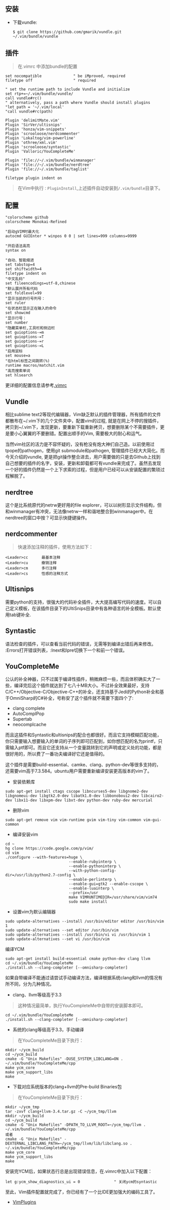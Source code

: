 
## 安装   

- 下载vundle:  

	`$ git clone https://github.com/gmarik/vundle.git ~/.vim/bundle/vundle`

## 插件

> 在.vimrc 中添加bundle的配置  
	
	set nocompatible              " be iMproved, required
	filetype off                  " required

	" set the runtime path to include Vundle and initialize
	set rtp+=~/.vim/bundle/vundle/
	call vundle#rc()
	" alternatively, pass a path where Vundle should install plugins
	"let path = '~/.vim/local'
	"call vundle#rc(path)

	Plugin 'delimitMate.vim'
	Plugin 'SirVer/ultisnips'
	Plugin 'honza/vim-snippets'
	Plugin 'scrooloose/nerdcommenter'
	Plugin 'Lokaltog/vim-powerline'
	Plugin 'othree/xml.vim'
	Plugin 'scrooloose/syntastic'
	Plugin 'Valloric/YouCompleteMe'

	Plugin 'file://~/.vim/bundle/winmanager'
	Plugin 'file://~/.vim/bundle/nerdtree'
	Plugin 'file://~/.vim/bundle/taglist'

	filetype plugin indent on 

> 在Vim中执行`：PluginInstall`,上述插件自动安装到`/.vim/bundle`目录下。

## 配置

	"colorscheme github                                                     
	colorscheme Monokai-Refined

	"启动gVIM时最大化
	autocmd GUIEnter * winpos 0 0 | set lines=999 columns=9999

	"开启语法高亮
	syntax on

	"自动、智能缩进
	set tabstop=4
	set shiftwidth=4
	filetype indent on
	"中文乱码"
	set fileencodings=utf-8,chinese
	"默认展开所有代码
	set foldlevel=99
	"显示当前的行号列号：
	set ruler
	"在状态栏显示正在输入的命令
	set showcmd
	"显示行号：
	set number
	"隐藏菜单栏,工具栏和侧边栏
	set guioptions-=m
	set guioptions-=T
	set guioptions-=r
	set guioptions-=L
	"启用鼠标
	set mouse=a
	"在html标签之间跳转(%)
	runtime macros/matchit.vim 
	"高亮搜索单词
	set hlsearch    

更详细的配置信息请参考[.vimrc](https://github.com/JengChen/VimPlugins)   


## Vundle 

相比sublime text2等现代编辑器，Vim缺乏默认的插件管理器，所有插件的文件都散布在~/.vim下的几个文件夹中，配置vim的过程, 就是在网上不停的搜插件，拷贝到~/.vim下，发现更新，要重新下载重新拷贝，想要删除某个不需要插件，更是要小心翼翼的不要删错。配置出顺手的Vim, 需要极大的耐心和运气。

当然vim社区的活力是不容怀疑的，没有枪没有炮大神们自己造。以前使用过tpope的pathogen，使用git submodule和pathogen, 管理插件已经大大简化。而今天介绍的vundle, 更是把git操作整合进去，用户需要做的只是去Github上找到自己想要的插件的名字，安装，更新和卸载都可有vundle来完成了。虽然去发现一个好的插件仍然是一个上下求索的过程，但是用户已经可以从安装配置的繁琐过程解脱了。
  
## nerdtree   

这个是比系统原代的netrw更好用的file explorer，可以以树形显示文件结构，但和winmanager有冲突，无法像netrw一样和谐地整合到winmanager中。在nerdtree的窗口中按？可显示快捷键操作。  

## nerdcommenter    

> 快速添加注释的插件，使用方法如下：  

	<Leader>cc      最基本注释
	<Leader>cu      撤销注释
	<Leader>cm      多行注释
	<Leader>cs      性感的注释方式   
## Ultisnips 

需要python的支持，很强大的代码补全插件，大大提高编写代码的速度。可以自己定义模板，在该插件目录下的UltiSnips目录中有各种语言的补全模板。默认使用tab键补全.  

## Syntastic   

语法检查的插件，可以查看当前代码的错误，无需等到编译出错后再来修改。 :Errors打开错误列表，:lnext和lpre切换下一个和前一个错误。   

## YouCompleteMe   
 
公认的补全神器，只不过属于编译性插件，稍微麻烦一些，而且体积确实大了一些，编译完后这个插件就达到了七八十MB大小。不过补全效果最好，支持C/C++/Objective-C/Objective-C++的补全，还支持基于Jedi的Python补全和基于OmniSharp的C#补全，号称安了这个插件就不需要下面四个了:   

- clang complete
- AutoComplPop
- Supertab
- neocomplcache   

而且这插件和Syntastic和ultisnips的配合也都很好。而且它支持模糊匹配功能，你只需要输入想要输入的单词的子序列即可匹配到，如你想匹配的名为printf，只需输入ptf即可。而且它还支持从一个变量跳转到它的声明或定义处的功能，都是很好用的，所以费了一番功夫编译好它还是值得的。  

这个插件是需要build-essential、camke、clang、python-dev等很多支持的，还需要vim高于7.3.584。ubuntu用户需要重新编译安装更高版本的vim了。  

- 安装依赖库   

```
sudo apt-get install ctags cscope libncurses5-dev libgnome2-dev libgnomeui-dev libgtk2.0-dev libatk1.0-dev libbonoboui2-dev libcairo2-dev libx11-dev libxpm-dev libxt-dev python-dev ruby-dev mercurial 
``` 
	 
- 删除vim  

```
sudo apt-get remove vim vim-runtime gvim vim-tiny vim-common vim-gui-common  
```

- 编译安装vim   

```
cd ~
hg clone https://code.google.com/p/vim/
cd vim
./configure --with-features=huge \
							--enable-rubyinterp \
							--enable-pythoninterp \
							--with-python-config-dir=/usr/lib/python2.7-config \
							--enable-perlinterp \
							--enable-gui=gtk2 --enable-cscope \
							--enable-luainterp \
							--prefix=/usr
							make VIMRUNTIMEDIR=/usr/share/vim/vim74
							sudo make install  
```

- 设置vim为默认编辑器  

```
sudo update-alternatives --install /usr/bin/editor editor /usr/bin/vim 1
sudo update-alternatives --set editor /usr/bin/vim
sudo update-alternatives --install /usr/bin/vi vi /usr/bin/vim 1
sudo update-alternatives --set vi /usr/bin/vim   
```

编译YCM  

```
sudo apt-get install build-essential cmake python-dev clang llvm
cd ~/.vim/bundle/YouCompleteMe
./install.sh --clang-completer [--omnisharp-completer]   
```

如果自带编译不能通过请尝试手动编译方法，编译根据系统clang和llvm的情况有所不同，分为几种情况。   

- clang、llvm等级高于3.3  

> 这种情况最简单，执行YouCompleteMe中自带的安装脚本即可。  

	cd ~/.vim/bundle/YouCompleteMe
	./install.sh --clang-completer [--omnisharp-completer]   
 
- 系统的clang等级高于3.3，手动编译   

> 在YouCompleteMe目录下执行：   
  
```   
mkdir ~/ycm_build  
cd ~/ycm_build  
cmake -G "Unix Makefiles" -DUSE_SYSTEM_LIBCLANG=ON . ~/.vim/bundle/YouCompleteMe/cpp  
make ycm_core  
make ycm_support_libs  
make  
```

- 下载对应系统版本的clang+llvm的Pre-build Binaries包    
  
> 在YouCompleteMe目录下执行：    

```
mkdir ~/ycm_tmp  
tar -zxvf clang+llvm-3.4.tar.gz -C ~/ycm_tmp/llvm  
mkdir ~/ycm_build  
cd ~/ycm_build  
cmake -G "Unix Makefiles" -DPATH_TO_LLVM_ROOT=~/ycm_tmp/llvm . ~/.vim/bundle/YouCompleteMe/cpp  
或者  
cmake -G "Unix Makefiles" -DEXTERNAL_LIBCLANG_PATH=~/ycm_tmp/llvm/lib/libclang.so . ~/.vim/bundle/YouCompleteMe/cpp  
make ycm_core  
make ycm_support_libs  
make    
```

安装完YCM后，如果状态行总是出现错误信息，在.vimrc中加入以下配置：   

	let g:ycm_show_diagnostics_ui = 0               " 关闭ycm的syntastic    

至此，Vim插件配置就完成了，你已经有了一个比IDE更加强大的编码工具了。

- [VimPlugins](https://github.com/chenfjm/VimPlugins.git)


